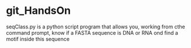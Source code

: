 # git_HandsOn

seqClass.py is a python script program that allows you, working from cthe command prompt, know if a FASTA sequence is DNA or RNA ond find a motif inside this sequence
